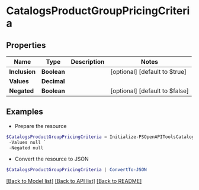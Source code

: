 # CatalogsProductGroupPricingCriteria
## Properties

Name | Type | Description | Notes
------------ | ------------- | ------------- | -------------
**Inclusion** | **Boolean** |  | [optional] [default to $true]
**Values** | **Decimal** |  | 
**Negated** | **Boolean** |  | [optional] [default to $false]

## Examples

- Prepare the resource
```powershell
$CatalogsProductGroupPricingCriteria = Initialize-PSOpenAPIToolsCatalogsProductGroupPricingCriteria  -Inclusion null `
 -Values null `
 -Negated null
```

- Convert the resource to JSON
```powershell
$CatalogsProductGroupPricingCriteria | ConvertTo-JSON
```

[[Back to Model list]](../README.md#documentation-for-models) [[Back to API list]](../README.md#documentation-for-api-endpoints) [[Back to README]](../README.md)

